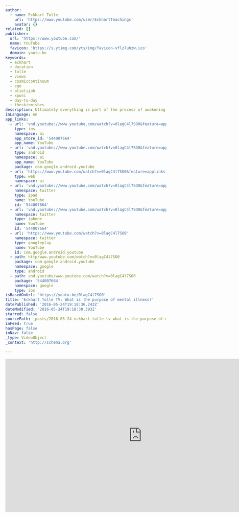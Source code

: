 ```yaml
---
author:
  - name: Eckhart Tolle
    url: 'https://www.youtube.com/user/EckhartTeachings'
    avatar: {}
related: []
publisher:
  url: 'https://www.youtube.com/'
  name: YouTube
  favicon: 'https://s.ytimg.com/yts/img/favicon-vflz7uhzw.ico'
  domain: youtu.be
keywords:
  - eckhart
  - duration
  - tolle
  - views
  - cosmiccontinuum
  - ego
  - alielijah
  - xpuni
  - day-to-day
  - theskirmishes
description: Ultimately everything is part of the process of awakening.
inLanguage: en
app_links:
  - url: 'vnd.youtube://www.youtube.com/watch?v=0lagC4l7SO0&feature=applinks'
    type: ios
    namespace: ai
    app_store_id: '544007664'
    app_name: YouTube
  - url: 'vnd.youtube://www.youtube.com/watch?v=0lagC4l7SO0&feature=applinks'
    type: android
    namespace: ai
    app_name: YouTube
    package: com.google.android.youtube
  - url: 'https://www.youtube.com/watch?v=0lagC4l7SO0&feature=applinks'
    type: web
    namespace: ai
  - url: 'vnd.youtube://www.youtube.com/watch?v=0lagC4l7SO0&feature=applinks'
    namespace: twitter
    type: ipad
    name: YouTube
    id: '544007664'
  - url: 'vnd.youtube://www.youtube.com/watch?v=0lagC4l7SO0&feature=applinks'
    namespace: twitter
    type: iphone
    name: YouTube
    id: '544007664'
  - url: 'https://www.youtube.com/watch?v=0lagC4l7SO0'
    namespace: twitter
    type: googleplay
    name: YouTube
    id: com.google.android.youtube
  - path: http/www.youtube.com/watch?v=0lagC4l7SO0
    package: com.google.android.youtube
    namespace: google
    type: android
  - path: vnd.youtube/www.youtube.com/watch?v=0lagC4l7SO0
    package: '544007664'
    namespace: google
    type: ios
isBasedOnUrl: 'https://youtu.be/0lagC4l7SO0'
title: 'Eckhart Tolle TV: What is the purpose of mental illness?'
datePublished: '2016-05-24T19:18:36.243Z'
dateModified: '2016-05-24T19:18:30.393Z'
starred: false
sourcePath: _posts/2016-05-24-eckhart-tolle-tv-what-is-the-purpose-of-mental-illness.md
inFeed: true
hasPage: false
inNav: false
_type: VideoObject
_context: 'http://schema.org'

---
```

<iframe src="https://cdn.embedly.com/widgets/media.html?src=https%3A%2F%2Fwww.youtube.com%2Fembed%2F0lagC4l7SO0%3Ffeature%3Doembed&amp;url=http%3A%2F%2Fwww.youtube.com%2Fwatch%3Fv%3D0lagC4l7SO0&amp;image=https%3A%2F%2Fi.ytimg.com%2Fvi%2F0lagC4l7SO0%2Fhqdefault.jpg&amp;key=b7d04c9b404c499eba89ee7072e1c4f7&amp;type=text%2Fhtml&amp;schema=youtube" width="854" height="480" scrolling="no" frameborder="0" allowfullscreen="" style=""></iframe>
